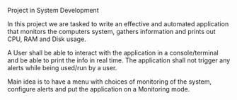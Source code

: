 Project in System Development 


In this project we are tasked to write an effective and automated application that monitors the computers system, gathers information and prints out CPU, RAM and Disk usage.

A User shall be able to interact with the application in a console/terminal and be able to print the info in real time. The application shall not trigger any alerts while being used/run by a user.

Main idea is to have a menu with choices of monitoring of the system, configure alerts and put the application on a Monitoring mode.  
